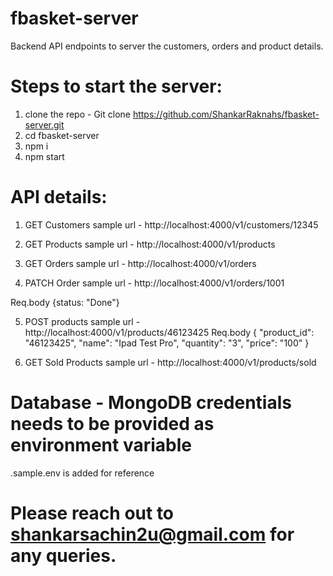 # fbasket-server
Backend API endpoints to server the customers, orders and product details.

# Steps to start the server:

1. clone the repo - Git clone https://github.com/ShankarRaknahs/fbasket-server.git
2. cd fbasket-server
3. npm i
4. npm start


# API details:

1. GET Customers
sample url - http://localhost:4000/v1/customers/12345

2. GET Products
sample url - http://localhost:4000/v1/products

3. GET Orders
sample url - http://localhost:4000/v1/orders

4. PATCH Order
sample url - http://localhost:4000/v1/orders/1001

Req.body   {status: "Done"}
	
5. POST products
sample url - http://localhost:4000/v1/products/46123425
Req.body 
		{
			"product_id": "46123425",
			"name": "Ipad Test Pro",
			"quantity": "3",
			"price": "100"
		}

6. GET Sold Products
sample url - http://localhost:4000/v1/products/sold

# Database - MongoDB credentials needs to be provided as environment variable
.sample.env is added for reference


# Please reach out to shankarsachin2u@gmail.com for any queries.